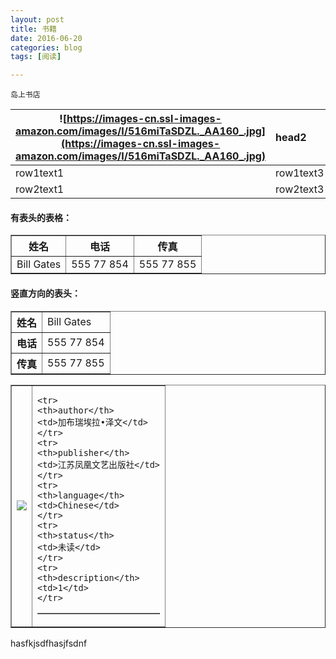 ```yaml
---
layout: post
title: 书籍
date: 2016-06-20
categories: blog
tags: [阅读]

---
```




```
岛上书店
```




| ![https://images-cn.ssl-images-amazon.com/images/I/516miTaSDZL._AA160_.jpg](https://images-cn.ssl-images-amazon.com/images/I/516miTaSDZL._AA160_.jpg) | head2     |   head3   |     head4 |
| ---------------------------------------- | :-------- | :-------: | --------: |
| row1text1                                | row1text3 | row1text3 | row1text4 |
| row2text1                                | row2text3 | row2text3 | row2text4 |

<html>
<body>

<h4>有表头的表格：</h4>
<table border="1">
<tr>
<th>姓名</th>
<th>电话</th>
<th>传真</th>
</tr>
<tr>
<td>Bill Gates</td>
<td>555 77 854</td>
<td>555 77 855</td>
</tr>
</table>

<h4>竖直方向的表头：</h4>
<table border="1">
<tr>
<th>姓名</th>
<td>Bill Gates</td>
</tr>
<tr>
<th>电话</th>
<td>555 77 854</td>
</tr>
<tr>
<th>传真</th>
<td>555 77 855</td>
</tr>
</table>

</body>
</html>

<html>
<body>

<table border="1">
<tr>
<td>
<img src = "https://images-cn.ssl-images-amazon.com/images/I/516miTaSDZL._AA160_.jpg">
</td>

<td>
<table border="1">

    <tr>
    <th>author</th>
    <td>加布瑞埃拉•泽文</td>
    </tr>
    <tr>
    <th>publisher</th>
    <td>江苏凤凰文艺出版社</td>
    </tr>
    <tr>
    <th>language</th>
    <td>Chinese</td>
    </tr>
    <tr>
    <th>status</th>
    <td>未读</td>
    </tr>
    <tr>
    <th>description</th>
    <td>1</td>
    </tr>


</table>
</td>

</tr>
</table>

</body>
</html>



hasfkjsdfhasjfsdnf